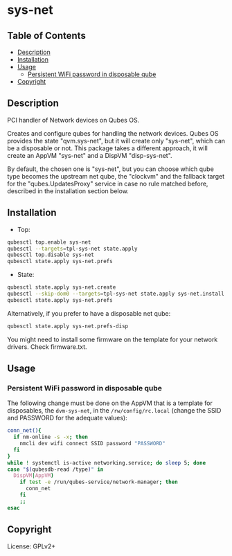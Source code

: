 # sys-net

## Table of Contents

* [Description](#description)
* [Installation](#installation)
* [Usage](#usage)
  * [Persistent WiFi password in disposable qube](#persistent-wifi-password-in-disposable-qube)
* [Copyright](#copyright)

## Description

PCI handler of Network devices on Qubes OS.

Creates and configure qubes for handling the network devices. Qubes OS
provides the state "qvm.sys-net", but it will create only "sys-net", which can
be a disposable or not. This package takes a different approach, it will
create an AppVM "sys-net" and a DispVM "disp-sys-net".

By default, the chosen one is "sys-net", but you can choose which qube type
becomes the upstream net qube, the "clockvm" and the fallback target for the
"qubes.UpdatesProxy" service in case no rule matched before, described in the
installation section below.

## Installation

- Top:
```sh
qubesctl top.enable sys-net
qubesctl --targets=tpl-sys-net state.apply
qubesctl top.disable sys-net
qubesctl state.apply sys-net.prefs
```

- State:
```sh
qubesctl state.apply sys-net.create
qubesctl --skip-dom0 --targets=tpl-sys-net state.apply sys-net.install
qubesctl state.apply sys-net.prefs
```

Alternatively, if you prefer to have a disposable net qube:
```sh
qubesctl state.apply sys-net.prefs-disp
```

You might need to install some firmware on the template for your network
drivers. Check firmware.txt.

## Usage

### Persistent WiFi password in disposable qube

The following change must be done on the AppVM that is a template for
disposables, the `dvm-sys-net`, in the `/rw/config/rc.local` (change the SSID
and PASSWORD for the adequate values):
```sh
conn_net(){
  if nm-online -s -x; then
    nmcli dev wifi connect SSID password "PASSWORD"
  fi
}
while ! systemctl is-active networking.service; do sleep 5; done
case "$(qubesdb-read /type)" in
  DispVM|AppVM)
    if test -e /run/qubes-service/network-manager; then
      conn_net
    fi
    ;;
esac
```

## Copyright

License: GPLv2+
